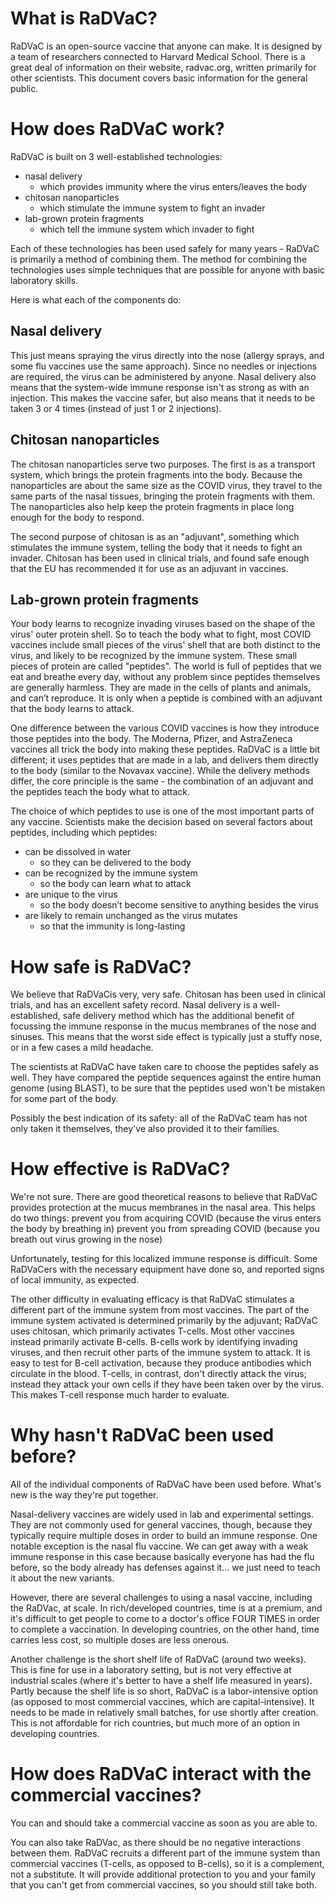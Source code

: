 # What is RaDVaC?
RaDVaC is an open-source vaccine that anyone can make.  It is designed by a team of researchers connected to Harvard Medical School.  There is a great deal of information on their website, radvac.org, written primarily for other scientists.  This document covers basic information for the general public.

# How does RaDVaC work?

RaDVaC is built on 3 well-established technologies:
  - nasal delivery 
    - which provides immunity where the virus enters/leaves the body
  - chitosan nanoparticles
    - which stimulate the immune system to fight an invader
  - lab-grown protein fragments
    - which tell the immune system which invader to fight

Each of these technologies has been used safely for many years - RaDVaC is primarily a method of combining them. The method for combining the technologies uses simple techniques that are possible for anyone with basic laboratory skills.  

Here is what each of the components do:

## Nasal delivery
This just means spraying the virus directly into the nose (allergy sprays, and some flu vaccines use the same approach).  Since no needles or injections are required, the virus can be administered by anyone.  Nasal delivery also means that the system-wide immune response isn't as strong as with an injection.  This makes the vaccine safer, but also means that it needs to be taken 3 or 4 times (instead of just 1 or 2 injections).

## Chitosan nanoparticles
The chitosan nanoparticles serve two purposes.  The first is as a transport system, which brings the protein fragments into the body.  Because the nanoparticles are about the same size as the COVID virus, they travel to the same parts of the nasal tissues, bringing the protein fragments with them.  The nanoparticles also help keep the protein fragments in place long enough for the body to respond.  

The second purpose of chitosan is as an "adjuvant", something which stimulates the immune system, telling the body that it needs to fight an invader.  Chitosan has been used in clinical trials, and found safe enough that the EU has recommended it for use as an adjuvant in vaccines.

## Lab-grown protein fragments
Your body learns to recognize invading viruses based on the shape of the virus' outer protein shell.  So to teach the body what to fight, most COVID vaccines include small pieces of the virus' shell that are both distinct to the virus, and likely to be recognized by the immune system.  These small pieces of protein are called "peptides".  The world is full of peptides that we eat and breathe every day, without any problem since peptides themselves are generally harmless. They are made in the cells of plants and animals, and can’t reproduce.  It is only when a peptide is combined with an adjuvant that the body learns to attack.

One difference between the various COVID vaccines is how they introduce those peptides into the body.  The Moderna, Pfizer, and AstraZeneca vaccines all trick the body into making these peptides.  RaDVaC is a little bit different; it uses peptides that are made in a lab, and delivers them directly to the body (similar to the Novavax vaccine).  While the delivery methods differ, the core principle is the same - the combination of an adjuvant and the peptides teach the body what to attack.

The choice of which peptides to use is one of the most important parts of any vaccine. Scientists make the decision based on several factors about peptides, including which peptides:
  - can be dissolved in water
    - so they can be delivered to the body
  - can be recognized by the immune system
    - so the body can learn what to attack
  - are unique to the virus
    - so the body doesn’t become sensitive to anything besides the virus
  - are likely to remain unchanged as the virus mutates
    - so that the immunity is long-lasting

# How safe is RaDVaC?
We believe that RaDVaCis very, very safe.  Chitosan has been used in clinical trials, and has an excellent safety record.  Nasal delivery is a well-established, safe delivery method which has the additional benefit of focussing the immune response in the mucus membranes of the nose and sinuses. This means that the worst side effect is typically just a stuffy nose, or in a few cases a mild headache.

The scientists at RaDVaC have taken care to choose the peptides safely as well.  They have compared the peptide sequences against the entire human genome (using BLAST), to be sure that the peptides used won't be mistaken for some part of the body.

Possibly the best indication of its safety: all of the RaDVaC team has not only taken it themselves, they've also provided it to their families.

# How effective is RaDVaC?
We're not sure.  There are good theoretical reasons to believe that  RaDVaC provides protection at the mucus membranes in the nasal area.  This helps do two things:
prevent you from acquiring COVID (because the virus enters the body by breathing in)
prevent you from spreading COVID (because you breath out virus growing in the nose)

Unfortunately, testing for this localized immune response is difficult.  Some RaDVaCers with the necessary equipment have done so, and reported signs of local immunity, as expected.

The other difficulty in evaluating efficacy is that RaDVaC stimulates a different part of the immune system from most vaccines. The part of the immune system activated is determined primarily by the adjuvant; RaDVaC uses chitosan, which primarily activates T-cells.  Most other vaccines instead primarily activate B-cells.  B-cells work by identifying invading viruses, and then recruit other parts of the immune system to attack.  It is easy to test for B-cell activation, because they produce antibodies which circulate in the blood. T-cells, in contrast, don't directly attack the virus; instead they attack your own cells if they have been taken over by the virus.  This makes T-cell response much harder to evaluate.

# Why hasn't RaDVaC been used before?
All of the individual components of RaDVaC have been used before.  What's new is the way they're put together.

Nasal-delivery vaccines are widely used in lab and experimental settings.  They are not commonly used for general vaccines, though, because they typically require multiple doses in order to build an immune response.  One notable exception is the nasal flu vaccine.  We can get away with a weak immune response in this case because basically everyone has had the flu before, so the body already has defenses against it... we just need to teach it about the new variants.

However, there are several challenges to using a nasal vaccine, including the RaDVac, at scale.  In rich/developed countries, time is at a premium, and it's difficult to get people to come to a doctor's office FOUR TIMES in order to complete a vaccination.  In developing countries, on the other hand, time carries less cost, so multiple doses are less onerous.

Another challenge is the short shelf life of RaDVaC (around two weeks).  This is fine for use in a laboratory setting, but is not very effective at industrial scales (where it's better to have a shelf life measured in years).  Partly because the shelf life is so short, RaDVaC is a labor-intensive option (as opposed to most commercial vaccines, which are capital-intensive).  It needs to be made in relatively small batches, for use shortly after creation.  This is not affordable for rich countries, but much more of an option in developing countries.

# How does  RaDVaC interact with the commercial vaccines?
You can and should take a commercial vaccine as soon as you are able to.  

You can also take RaDVac, as there should be no negative interactions between them. RaDVaC recruits a different part of the immune system than commercial vaccines (T-cells, as opposed to B-cells), so it is a complement, not a substitute.  It will provide additional protection to you and your family that you can't get from commercial vaccines, so you should still take both.
